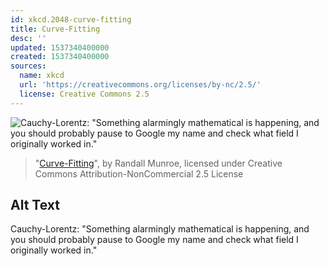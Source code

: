 ```yaml
---
id: xkcd.2048-curve-fitting
title: Curve-Fitting
desc: ''
updated: 1537340400000
created: 1537340400000
sources:
  name: xkcd
  url: 'https://creativecommons.org/licenses/by-nc/2.5/'
  license: Creative Commons 2.5
---
```

![Cauchy-Lorentz: "Something alarmingly mathematical is happening, and you should probably pause to Google my name and check what field I originally worked in."](https://imgs.xkcd.com/comics/curve_fitting.png)
> "[Curve-Fitting](https://xkcd.com/2048/)", by Randall Munroe, licensed under Creative Commons Attribution-NonCommercial 2.5 License

## Alt Text
Cauchy-Lorentz: "Something alarmingly mathematical is happening, and you should probably pause to Google my name and check what field I originally worked in."
